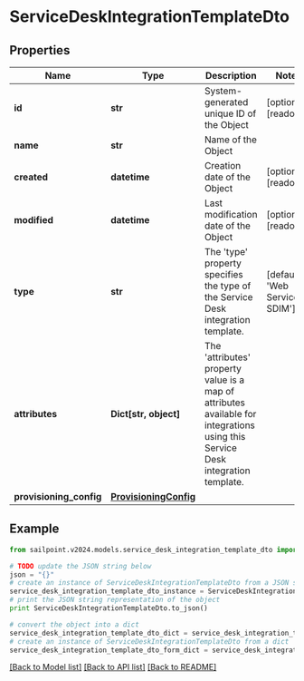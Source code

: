 # ServiceDeskIntegrationTemplateDto


## Properties

Name | Type | Description | Notes
------------ | ------------- | ------------- | -------------
**id** | **str** | System-generated unique ID of the Object | [optional] [readonly] 
**name** | **str** | Name of the Object | 
**created** | **datetime** | Creation date of the Object | [optional] [readonly] 
**modified** | **datetime** | Last modification date of the Object | [optional] [readonly] 
**type** | **str** | The &#39;type&#39; property specifies the type of the Service Desk integration template. | [default to 'Web Service SDIM']
**attributes** | **Dict[str, object]** | The &#39;attributes&#39; property value is a map of attributes available for integrations using this Service Desk integration template. | 
**provisioning_config** | [**ProvisioningConfig**](ProvisioningConfig.md) |  | 

## Example

```python
from sailpoint.v2024.models.service_desk_integration_template_dto import ServiceDeskIntegrationTemplateDto

# TODO update the JSON string below
json = "{}"
# create an instance of ServiceDeskIntegrationTemplateDto from a JSON string
service_desk_integration_template_dto_instance = ServiceDeskIntegrationTemplateDto.from_json(json)
# print the JSON string representation of the object
print ServiceDeskIntegrationTemplateDto.to_json()

# convert the object into a dict
service_desk_integration_template_dto_dict = service_desk_integration_template_dto_instance.to_dict()
# create an instance of ServiceDeskIntegrationTemplateDto from a dict
service_desk_integration_template_dto_form_dict = service_desk_integration_template_dto.from_dict(service_desk_integration_template_dto_dict)
```
[[Back to Model list]](../README.md#documentation-for-models) [[Back to API list]](../README.md#documentation-for-api-endpoints) [[Back to README]](../README.md)



